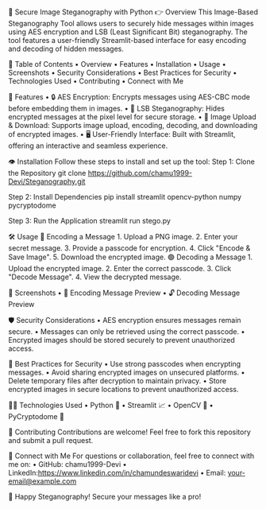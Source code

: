 🌟 Secure Image Steganography with Python
👉 Overview
This Image-Based Steganography Tool allows users to securely hide messages within images using AES encryption and LSB (Least Significant Bit) steganography. The tool features a user-friendly Streamlit-based interface for easy encoding and decoding of hidden messages.


📖 Table of Contents
	• Overview
	• Features
	• Installation
	• Usage
	• Screenshots
	• Security Considerations
	• Best Practices for Security
	• Technologies Used
	• Contributing
	• Connect with Me


💪 Features
	• 🔒 AES Encryption: Encrypts messages using AES-CBC mode before embedding them in images.
	• 🎨 LSB Steganography: Hides encrypted messages at the pixel level for secure storage.
	• 📂 Image Upload & Download: Supports image upload, encoding, decoding, and downloading of encrypted images.
	• 🖥️ User-Friendly Interface: Built with Streamlit, offering an interactive and seamless experience.


👁 Installation
Follow these steps to install and set up the tool:
Step 1: Clone the Repository
git clone https://github.com/chamu1999-Devi/Steganography.git

Step 2: Install Dependencies
pip install streamlit opencv-python numpy pycryptodome

Step 3: Run the Application
streamlit run stego.py



🛠️ Usage
🔵 Encoding a Message
	1. Upload a PNG image.
	2. Enter your secret message.
	3. Provide a passcode for encryption.
	4. Click "Encode & Save Image".
	5. Download the encrypted image.
🟢 Decoding a Message
	1. Upload the encrypted image.
	2. Enter the correct passcode.
	3. Click "Decode Message".
	4. View the decrypted message.


📸 Screenshots
	• 🌟 Encoding Message Preview
	• 🔓 Decoding Message Preview


🛡️ Security Considerations
	• AES encryption ensures messages remain secure.
	• Messages can only be retrieved using the correct passcode.
	• Encrypted images should be stored securely to prevent unauthorized access.


🔐 Best Practices for Security
	• Use strong passcodes when encrypting messages.
	• Avoid sharing encrypted images on unsecured platforms.
	• Delete temporary files after decryption to maintain privacy.
	• Store encrypted images in secure locations to prevent unauthorized access.


👨‍💻 Technologies Used
	• Python 🐍
	• Streamlit 📈
	• OpenCV 🎥
	• PyCryptodome 🔑


🤝 Contributing
Contributions are welcome! Feel free to fork this repository and submit a pull request.


👤 Connect with Me
For questions or collaboration, feel free to connect with me on:
	• GitHub: chamu1999-Devi
	• LinkedIn:https://www.linkedin.com/in/chamundeswaridevi
	• Email: your-email@example.com


🚀 Happy Steganography! Secure your messages like a pro!
